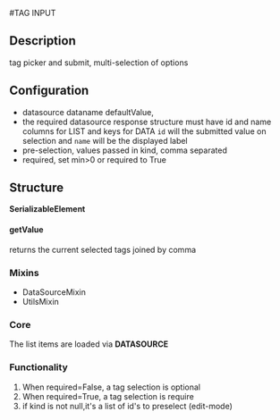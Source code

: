 #TAG INPUT

## Description
tag picker and submit, multi-selection of options

## Configuration
- datasource dataname defaultValue, 
- the required datasource response structure must have id and name columns for LIST and keys for DATA
    `id` will the submitted value on selection and `name` will be the displayed label
- pre-selection, values passed in kind, comma separated
- required, set min>0 or required to True

## Structure
**SerializableElement**

#### getValue
returns the current selected tags joined by comma

### Mixins 
- DataSourceMixin
- UtilsMixin

### Core
The list items are loaded via **DATASOURCE** 

### Functionality
1.	When required=False, a tag selection is optional
2.	When required=True, a tag selection is require
3.  if kind is not null,it's a list of id's to preselect (edit-mode)
